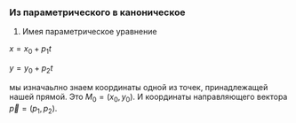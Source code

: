 ### Из параметрического в каноническое

1) Имея параметрическое уравнение

$x = x_0 + p_1t$

$y = y_0 + p_2t$

мы изначаьлно знаем координаты одной из точек, принадлежащей нашей прямой. Это $M_0 = (x_0, y_0)$.
И координаты направляющего вектора $\vec{p} = (p_1, p_2)$.

